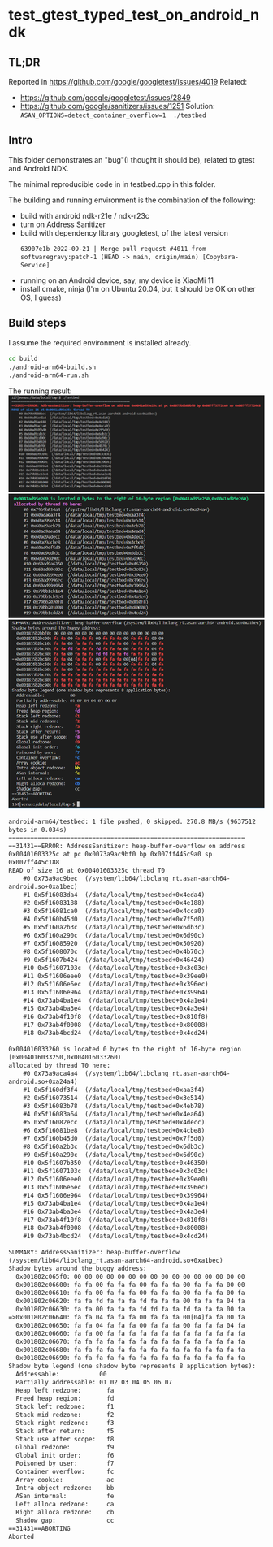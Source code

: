 # test_gtest_typed_test_on_android_ndk

## TL;DR
Reported in https://github.com/google/googletest/issues/4019
Related: 
  - https://github.com/google/googletest/issues/2849
  - https://github.com/google/sanitizers/issues/1251
Solution: 
   `ASAN_OPTIONS=detect_container_overflow=1  ./testbed`

## Intro
This folder demonstrates an "bug"(I thought it should be), related to gtest and Android NDK.

The minimal reproducible code in in testbed.cpp in this folder.

The building and running environment is the combination of the following:
- build with android ndk-r21e / ndk-r23c
- turn on Address Sanitizer
- build with dependency library googletest, of the latest version
    ```
    63907e1b 2022-09-21 | Merge pull request #4011 from softwaregravy:patch-1 (HEAD -> main, origin/main) [Copybara-Service]
    ```
- running on an Android device, say, my device is XiaoMi 11
- install cmake, ninja (I'm on Ubuntu 20.04, but it should be OK on other OS, I guess)

## Build steps
I assume the required environment is installed already.

```bash
cd build
./android-arm64-build.sh
./android-arm64-run.sh
```

The running result:
![](cs1.png)
![](cs2.png)
![](cs3.png)

```
android-arm64/testbed: 1 file pushed, 0 skipped. 270.8 MB/s (9637512 bytes in 0.034s)
=================================================================
==31431==ERROR: AddressSanitizer: heap-buffer-overflow on address 0x00401603325c at pc 0x0073a9ac9bf0 bp 0x007ff445c9a0 sp 0x007ff445c188
READ of size 16 at 0x00401603325c thread T0
    #0 0x73a9ac9bec  (/system/lib64/libclang_rt.asan-aarch64-android.so+0xa1bec)
    #1 0x5f16083da4  (/data/local/tmp/testbed+0x4eda4)
    #2 0x5f16083188  (/data/local/tmp/testbed+0x4e188)
    #3 0x5f16081ca0  (/data/local/tmp/testbed+0x4cca0)
    #4 0x5f160b45d0  (/data/local/tmp/testbed+0x7f5d0)
    #5 0x5f160a2b3c  (/data/local/tmp/testbed+0x6db3c)
    #6 0x5f160a290c  (/data/local/tmp/testbed+0x6d90c)
    #7 0x5f16085920  (/data/local/tmp/testbed+0x50920)
    #8 0x5f1608070c  (/data/local/tmp/testbed+0x4b70c)
    #9 0x5f1607b424  (/data/local/tmp/testbed+0x46424)
    #10 0x5f1607103c  (/data/local/tmp/testbed+0x3c03c)
    #11 0x5f1606eee0  (/data/local/tmp/testbed+0x39ee0)
    #12 0x5f1606e6ec  (/data/local/tmp/testbed+0x396ec)
    #13 0x5f1606e964  (/data/local/tmp/testbed+0x39964)
    #14 0x73ab4ba1e4  (/data/local/tmp/testbed+0x4a1e4)
    #15 0x73ab4ba3e4  (/data/local/tmp/testbed+0x4a3e4)
    #16 0x73ab4f10f8  (/data/local/tmp/testbed+0x810f8)
    #17 0x73ab4f0008  (/data/local/tmp/testbed+0x80008)
    #18 0x73ab4bcd24  (/data/local/tmp/testbed+0x4cd24)

0x004016033260 is located 0 bytes to the right of 16-byte region [0x004016033250,0x004016033260)
allocated by thread T0 here:
    #0 0x73a9aca4a4  (/system/lib64/libclang_rt.asan-aarch64-android.so+0xa24a4)
    #1 0x5f160df3f4  (/data/local/tmp/testbed+0xaa3f4)
    #2 0x5f16073514  (/data/local/tmp/testbed+0x3e514)
    #3 0x5f16083b78  (/data/local/tmp/testbed+0x4eb78)
    #4 0x5f16083a64  (/data/local/tmp/testbed+0x4ea64)
    #5 0x5f16082ecc  (/data/local/tmp/testbed+0x4decc)
    #6 0x5f16081be8  (/data/local/tmp/testbed+0x4cbe8)
    #7 0x5f160b45d0  (/data/local/tmp/testbed+0x7f5d0)
    #8 0x5f160a2b3c  (/data/local/tmp/testbed+0x6db3c)
    #9 0x5f160a290c  (/data/local/tmp/testbed+0x6d90c)
    #10 0x5f1607b350  (/data/local/tmp/testbed+0x46350)
    #11 0x5f1607103c  (/data/local/tmp/testbed+0x3c03c)
    #12 0x5f1606eee0  (/data/local/tmp/testbed+0x39ee0)
    #13 0x5f1606e6ec  (/data/local/tmp/testbed+0x396ec)
    #14 0x5f1606e964  (/data/local/tmp/testbed+0x39964)
    #15 0x73ab4ba1e4  (/data/local/tmp/testbed+0x4a1e4)
    #16 0x73ab4ba3e4  (/data/local/tmp/testbed+0x4a3e4)
    #17 0x73ab4f10f8  (/data/local/tmp/testbed+0x810f8)
    #18 0x73ab4f0008  (/data/local/tmp/testbed+0x80008)
    #19 0x73ab4bcd24  (/data/local/tmp/testbed+0x4cd24)

SUMMARY: AddressSanitizer: heap-buffer-overflow (/system/lib64/libclang_rt.asan-aarch64-android.so+0xa1bec) 
Shadow bytes around the buggy address:
  0x001802c065f0: 00 00 00 00 00 00 00 00 00 00 00 00 00 00 00 00
  0x001802c06600: fa fa 00 fa fa fa 00 fa fa fa 00 fa fa fa 00 00
  0x001802c06610: fa fa 00 fa fa fa 00 fa fa fa 00 fa fa fa 00 fa
  0x001802c06620: fa fa fd fa fa fa fd fa fa fa 00 fa fa fa 04 fa
  0x001802c06630: fa fa 00 fa fa fa fd fd fa fa fd fa fa fa 00 fa
=>0x001802c06640: fa fa 04 fa fa fa 00 fa fa fa 00[04]fa fa 00 fa
  0x001802c06650: fa fa 04 fa fa fa 00 fa fa fa 00 fa fa fa 04 fa
  0x001802c06660: fa fa 00 fa fa fa fa fa fa fa fa fa fa fa fa fa
  0x001802c06670: fa fa fa fa fa fa fa fa fa fa fa fa fa fa fa fa
  0x001802c06680: fa fa fa fa fa fa fa fa fa fa fa fa fa fa fa fa
  0x001802c06690: fa fa fa fa fa fa fa fa fa fa fa fa fa fa fa fa
Shadow byte legend (one shadow byte represents 8 application bytes):
  Addressable:           00
  Partially addressable: 01 02 03 04 05 06 07 
  Heap left redzone:       fa
  Freed heap region:       fd
  Stack left redzone:      f1
  Stack mid redzone:       f2
  Stack right redzone:     f3
  Stack after return:      f5
  Stack use after scope:   f8
  Global redzone:          f9
  Global init order:       f6
  Poisoned by user:        f7
  Container overflow:      fc
  Array cookie:            ac
  Intra object redzone:    bb
  ASan internal:           fe
  Left alloca redzone:     ca
  Right alloca redzone:    cb
  Shadow gap:              cc
==31431==ABORTING
Aborted 
```
